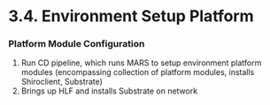 # 3.4. Environment Setup Platform

### Platform Module Configuration

1. Run CD pipeline, which runs MARS to setup environment platform modules (encompassing collection of platform modules, installs Shiroclient, Substrate)&#x20;
2. Brings up HLF and installs Substrate on network
